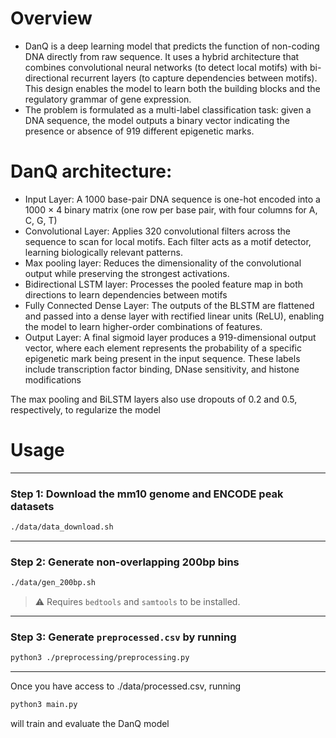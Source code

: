 # Overview 
- DanQ is a deep learning model that predicts the function of non-coding DNA directly from raw sequence. It uses a hybrid architecture that combines convolutional neural networks (to detect local motifs) with bi-directional recurrent layers (to capture dependencies between motifs). This design enables the model to learn both the building blocks and the regulatory grammar of gene expression.
- The problem is formulated as a multi-label classification task: given a DNA sequence, the model outputs a binary vector indicating the presence or absence of 919 different epigenetic marks.

# DanQ architecture:
- Input Layer: A 1000 base-pair DNA sequence is one-hot encoded into a 1000 × 4 binary matrix (one row per base pair, with four columns for A, C, G, T)
- Convolutional Layer: Applies 320 convolutional filters across the sequence to scan for local motifs. Each filter acts as a motif detector, learning biologically relevant patterns.
- Max pooling layer: Reduces the dimensionality of the convolutional output while preserving the strongest activations.
- Bidirectional LSTM layer: Processes the pooled feature map in both directions to learn dependencies between motifs
- Fully Connected Dense Layer: The outputs of the BLSTM are flattened and passed into a dense layer with rectified linear units (ReLU), enabling the model to learn higher-order combinations of features.
- Output Layer: A final sigmoid layer produces a 919-dimensional output vector, where each element represents the probability of a specific epigenetic mark being present in the input sequence. These labels include transcription factor binding, DNase sensitivity, and histone modifications
		
The max pooling and BiLSTM layers also use dropouts of 0.2 and 0.5,
respectively, to regularize the model

# Usage 
---

### **Step 1: Download the mm10 genome and ENCODE peak datasets**

```bash
./data/data_download.sh
```

---

### **Step 2: Generate non-overlapping 200bp bins**

```bash
./data/gen_200bp.sh
```

> ⚠️ Requires `bedtools` and `samtools` to be installed.

---

### **Step 3: Generate `preprocessed.csv` by running**

```bash
python3 ./preprocessing/preprocessing.py
```

---

Once you have access to ./data/processed.csv, running 

```bash
python3 main.py
```
will train and evaluate the DanQ model 
